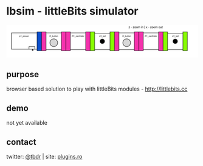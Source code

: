 # lbsim - littleBits simulator

![Screenshot](screenshot.png?raw=true)

## purpose

browser based solution to play with littleBits modules - http://littlebits.cc

## demo

not yet available

## contact

twitter: [@tbdr](https://twitter.com/tbdr) | site: [plugins.ro](http://plugins.ro)
